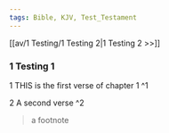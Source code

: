 ```yaml
---
tags: Bible, KJV, Test_Testament
---
```


[[av/1 Testing/1 Testing 2|1 Testing 2 >>]]

### 1 Testing 1

1 THIS is the first verse of chapter 1 ^1

2 A second verse ^2

> a footnote
